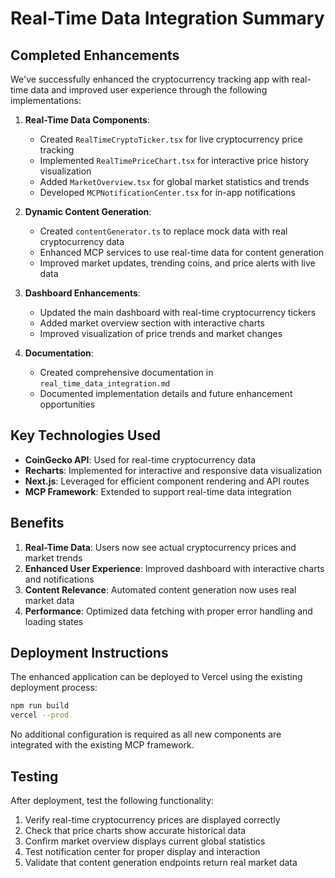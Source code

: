 # Real-Time Data Integration Summary

## Completed Enhancements

We've successfully enhanced the cryptocurrency tracking app with real-time data and improved user experience through the following implementations:

1. **Real-Time Data Components**:
   - Created `RealTimeCryptoTicker.tsx` for live cryptocurrency price tracking
   - Implemented `RealTimePriceChart.tsx` for interactive price history visualization
   - Added `MarketOverview.tsx` for global market statistics and trends
   - Developed `MCPNotificationCenter.tsx` for in-app notifications

2. **Dynamic Content Generation**:
   - Created `contentGenerator.ts` to replace mock data with real cryptocurrency data
   - Enhanced MCP services to use real-time data for content generation
   - Improved market updates, trending coins, and price alerts with live data

3. **Dashboard Enhancements**:
   - Updated the main dashboard with real-time cryptocurrency tickers
   - Added market overview section with interactive charts
   - Improved visualization of price trends and market changes

4. **Documentation**:
   - Created comprehensive documentation in `real_time_data_integration.md`
   - Documented implementation details and future enhancement opportunities

## Key Technologies Used

- **CoinGecko API**: Used for real-time cryptocurrency data
- **Recharts**: Implemented for interactive and responsive data visualization
- **Next.js**: Leveraged for efficient component rendering and API routes
- **MCP Framework**: Extended to support real-time data integration

## Benefits

1. **Real-Time Data**: Users now see actual cryptocurrency prices and market trends
2. **Enhanced User Experience**: Improved dashboard with interactive charts and notifications
3. **Content Relevance**: Automated content generation now uses real market data
4. **Performance**: Optimized data fetching with proper error handling and loading states

## Deployment Instructions

The enhanced application can be deployed to Vercel using the existing deployment process:

```bash
npm run build
vercel --prod
```

No additional configuration is required as all new components are integrated with the existing MCP framework.

## Testing

After deployment, test the following functionality:

1. Verify real-time cryptocurrency prices are displayed correctly
2. Check that price charts show accurate historical data
3. Confirm market overview displays current global statistics
4. Test notification center for proper display and interaction
5. Validate that content generation endpoints return real market data
